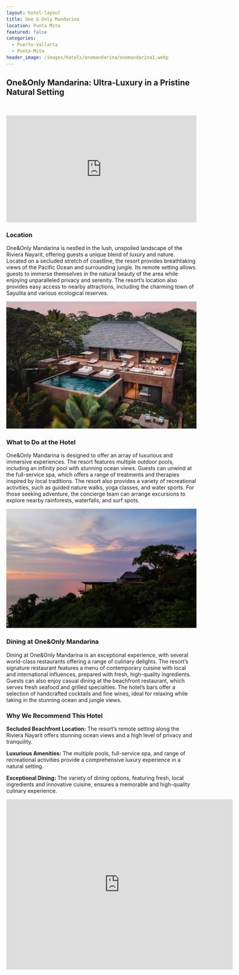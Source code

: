 ```yaml
---
layout: hotel-layout
title: One & Only Mandarina
location: Punta Mita
featured: false
categories:
  - Puerto-Vallarta
  - Punta-Mita
header_image: /images/hotels/onemandarina/onemandarina1.webp
---
```

## One&Only Mandarina: Ultra-Luxury in a Pristine Natural Setting

&nbsp;

<style>.embed-container { position: relative; padding-bottom: 56.25%; height: 0; overflow: hidden; max-width: 100%; } .embed-container iframe, .embed-container object, .embed-container embed { position: absolute; top: 0; left: 0; width: 100%; height: 100%; }</style>

<div class="embed-container"><iframe src="https://www.youtube.com/embed/YNL9cJ5N_cQ" frameborder="0" allowfullscreen=""></iframe></div>

### Location

One&Only Mandarina is nestled in the lush, unspoiled landscape of the Riviera Nayarit, offering guests a unique blend of luxury and nature. Located on a secluded stretch of coastline, the resort provides breathtaking views of the Pacific Ocean and surrounding jungle. Its remote setting allows guests to immerse themselves in the natural beauty of the area while enjoying unparalleled privacy and serenity. The resort’s location also provides easy access to nearby attractions, including the charming town of Sayulita and various ecological reserves.

![](/images/hotels/onemandarina/onemandarina2.webp)

### What to Do at the Hotel

One&Only Mandarina is designed to offer an array of luxurious and immersive experiences. The resort features multiple outdoor pools, including an infinity pool with stunning ocean views. Guests can unwind at the full-service spa, which offers a range of treatments and therapies inspired by local traditions. The resort also provides a variety of recreational activities, such as guided nature walks, yoga classes, and water sports. For those seeking adventure, the concierge team can arrange excursions to explore nearby rainforests, waterfalls, and surf spots.

![](/images/hotels/onemandarina/onemandarina4.webp)

### Dining at One&Only Mandarina

Dining at One&Only Mandarina is an exceptional experience, with several world-class restaurants offering a range of culinary delights. The resort’s signature restaurant features a menu of contemporary cuisine with local and international influences, prepared with fresh, high-quality ingredients. Guests can also enjoy casual dining at the beachfront restaurant, which serves fresh seafood and grilled specialties. The hotel’s bars offer a selection of handcrafted cocktails and fine wines, ideal for relaxing while taking in the stunning ocean and jungle views.

### Why We Recommend This Hotel

**Secluded Beachfront Location:** The resort’s remote setting along the Riviera Nayarit offers stunning ocean views and a high level of privacy and tranquility.&nbsp;

**Luxurious Amenities:** The multiple pools, full-service spa, and range of recreational activities provide a comprehensive luxury experience in a natural setting.&nbsp;

**Exceptional Dining:** The variety of dining options, featuring fresh, local ingredients and innovative cuisine, ensures a memorable and high-quality culinary experience.&nbsp;

<div class='map-container center'>

<iframe src="https://www.google.com/maps/embed?pb=!1m18!1m12!1m3!1d3725.368536340375!2d-105.33584135143585!3d20.97785923982429!2m3!1f0!2f0!3f0!3m2!1i1024!2i768!4f13.1!3m3!1m2!1s0x842123458b805dc5%3A0x715d407eff8e41f1!2sOne%26Only%20Mandarina!5e0!3m2!1ses!2smx!4v1723603677376!5m2!1ses!2smx" width="600" height="450" style="border:0;" allowfullscreen="" loading="lazy" referrerpolicy="no-referrer-when-downgrade"></iframe>

</div>
&nbsp;